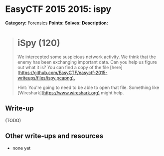 # EasyCTF 2015 2015: ispy

**Category:** Forensics
**Points:** 
**Solves:** 
**Description:**

> # iSpy (120)
> 
> 
> We intercepted some suspicious network activity. We think that the enemy has been exchanging important data. Can you help us figure out what it is? You can find a copy of the file [here](<https://github.com/EasyCTF/easyctf-2015-writeups/files/ispy.pcapng).>
> 
> 
> Hint: You're going to need to be able to open that file. Something like [Wireshark](<https://www.wireshark.org)> might help.


## Write-up

(TODO)

## Other write-ups and resources

* none yet
